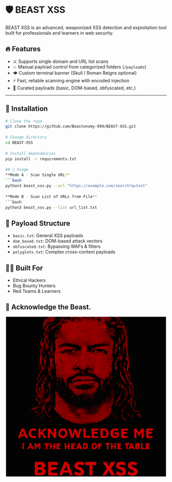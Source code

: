 
# 🛡️ BEAST XSS

BEAST XSS is an advanced, weaponized XSS detection and exploitation tool built for professionals and learners in web security.

## 🔥 Features

- ⚔️ Supports single domain and URL list scans
- 💥 Manual payload control from categorized folders (`/payloads`)
- 👁️ Custom terminal banner (Skull / Roman Reigns optional)
- ⚡ Fast, reliable scanning engine with encoded injection
- 🎯 Curated payloads (basic, DOM-based, obfuscated, etc.)

---
## 🚀 Installation

```bash
# Clone the repo
git clone https://github.com/Beastonomy-999/BEAST-XSS.git

# Change directory
cd BEAST-XSS

# Install dependencies
pip install -r requirements.txt

## 🚀 Usage
**Mode A - Scan Single URL**
```bash
python3 beast_xss.py --url "https://example.com/search?q=test"

**Mode B - Scan List of URLs from File**
```bash
python3 beast_xss.py --list url_list.txt

```

## 📁 Payload Structure
- `basic.txt`: General XSS payloads
- `dom_based.txt`: DOM-based attack vectors
- `obfuscated.txt`: Bypassing WAFs & filters
- `polyglots.txt`: Complex cross-context payloads

## 👨‍💻 Built For
- Ethical Hackers
- Bug Bounty Hunters
- Red Teams & Learners

## 👑 Acknowledge the Beast.
<p align="center">
  <img src="banner.png" alt="BEAST-XSS Logo" width="500px">
</p>
